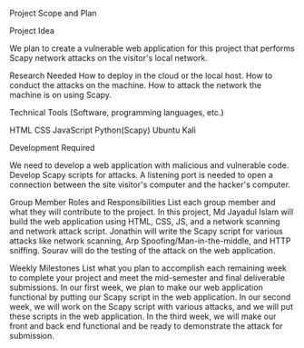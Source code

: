 Project Scope and Plan
 
Project Idea

We plan to create a vulnerable web application for this project that performs Scapy network attacks on the visitor's local network.

 Research Needed
 How to deploy in the cloud or the local host.
 How to conduct the attacks on the machine.
 How to attack the network the machine is on using Scapy.

Technical Tools (Software, programming languages, etc.)

HTML 
CSS
JavaScript
Python(Scapy)
Ubuntu
Kali

Development Required

We need to develop a web application with malicious and vulnerable code. 
Develop Scapy scripts for attacks.
A listening port is needed to open a connection between the site visitor's computer and the hacker's computer.
 
Group Member Roles and Responsibilities
List each group member and what they will contribute to the project.
In this project, Md Jayadul Islam will build the web application using HTML, CSS, JS, and a network scanning and network attack script.
Jonathin will write the Scapy script for various attacks like network scanning, Arp Spoofing/Man-in-the-middle, and HTTP sniffing. 
Sourav will do the testing of the attack on the web application. 
 
Weekly Milestones
List what you plan to accomplish each remaining week to complete your project and meet the mid-semester and final deliverable submissions.
In our first week, we plan to make our web application functional by putting our Scapy script in the web application.
In our second week, we will work on the Scapy script with various attacks, and we will put these scripts in the web application. 
In the third week, we will make our front and back end functional and be ready to demonstrate the attack for submission.


